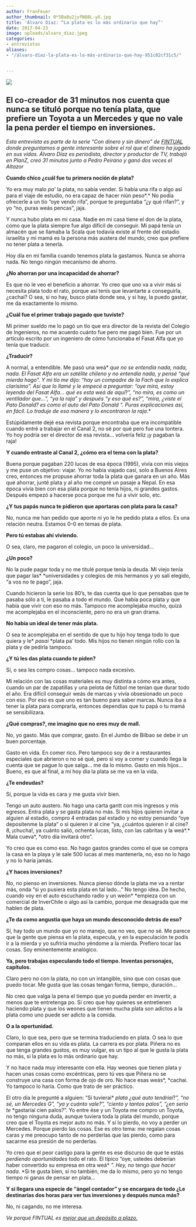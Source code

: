 ```yaml
---
author: FranFeuer
author_thumbnail: 0*5Ba8u2jyfN08L-yX.jpg
title: 'Álvaro Díaz: “La plata es lo más ordinario que hay”'
date: 2017-04-23
image: uploads/alvaro_diaz.jpeg
categories:
- entrevistas
aliases:
- "/álvaro-díaz-la-plata-es-lo-más-ordinario-que-hay-951c82cf31c5/"


---
```


![](/uploads/alvaro_diaz.jpeg)

## El co-creador de 31 minutos nos cuenta que nunca se tituló porque no tenía plata, que prefiere un Toyota a un Mercedes y que no vale la pena perder el tiempo en inversiones.

*Esta entrevista es parte de la serie “Con dinero y sin dinero” de [FINTUAL](https://fintual.cl) donde preguntamos a gente interesante sobre el rol que el dinero ha jugado en sus vidas. Álvaro Díaz es periodista, director y productor de TV, trabajó en PlanZ, creó 31 minutos junto a Pedro Peirano y ganó dos veces el Altazor*

**Cuando chico ¿cuál fue tu primera noción de plata?**

Yo era muy malo *pa’* la plata, no sabía vender. Si había una rifa o algo así para el viaje de estudio, no era capaz de hacer niún peso*.* No podía ofrecerle a un tío “oye vendo rifa”, porque te preguntaba “¿y qué rifan?”, y yo “no, puras weás pencas”, jaja.

Y nunca hubo plata en mi casa. Nadie en mi casa tiene el don de la plata, como que la plata siempre fue algo difícil de conseguir. Mi papá tenía un almacén que se llamaba la Scala que todavía existe al frente del estadio israelita y mi mamá es la persona más austera del mundo, creo que prefiere no tener plata a tenerla.

Hoy día en mi familia cuando tenemos plata la gastamos. Nunca se ahorra nada. No tengo ningún mecanismo de ahorro.

**¿No ahorran por una incapacidad de ahorrar?**

Es que no le veo el beneficio a ahorrar. Yo creo que uno va a vivir más si necesita plata todo el rato, porque así tenís que levantarte a conseguirla, ¿cachai? O sea, si no hay, busco plata donde sea, y si hay, la puedo gastar, me da exactamente lo mismo.

**¿Cuál fue el primer trabajo pagado que tuviste?**

Mi primer sueldo me lo pagó un tío que era director de la revista del Colegio de Ingenieros, no me acuerdo cuánto fue pero me pagó bien. Fue por un artículo escrito por un ingeniero de cómo funcionaba el Fasat Alfa que yo tenía que traducir.

**¿Traducir?**

A normal, a entendible. Me pasó una weá* *que no se entendía nada, nada, nada. El Fasat Alfa era un satélite chileno y no entendía nada, y pensé “qué mierda hago”. Y mi tío me dijo: “hay un compadre de la Fach que lo explica clarísimo”. Así que lo llamé y le empecé a preguntar: “oye mira, estoy leyendo del Fasat Alfa… qué es esta* *weá* *de aquí*?*”, “no mira, es como un ventilador que…”, “ya la raja” y después “y eso qué es?”, “mira, ¿viste el Pato Donald? es como el auto del Pato Donald ”. Puras explicaciones así, en fácil. Lo traduje de esa manera y lo encontraron la raja*.*

Estúpidamente dejé esa revista porque encontraba que era incompatible cuando entré a trabajar en el Canal 2, no sé por qué pero fue una tontera. Yo hoy podría ser el director de esa revista… volvería feliz ¡y pagaban la raja!

**Y cuando entraste al Canal 2, ¿cómo era el tema con la plata?**

Buena porque pagaban 220 lucas de esa época (1995), vivía con mis viejos y me puse un objetivo: viajar. Yo no había viajado casi, solo a Buenos Aires creo, entonces me propuse ahorrar toda la plata que ganara en un año. Más que ahorrar, junté plata y al año me compré un pasaje a Nepal. En esa época vivía bien con esa plata porque no tenía hijos, ni grandes gastos. Después empezó a hacerse poca porque me fui a vivir solo, etc.

**¿Y tus papás nunca te pidieron que aportaras con plata para la casa?**

No, nunca me han pedido que aporte ni yo le he pedido plata a ellos. Es una relación neutra. Estamos 0–0 en temas de plata.

**Pero tú estabas ahí viviendo.**

O sea, claro, me pagaron el colegio, un poco la universidad…

**¿Un poco?**

No la pude pagar toda y no me titulé porque tenía la deuda. Mi viejo tenía que pagar las* *universidades y colegios de mis hermanos y yo salí elegido, “a vos no te pago”, jaja.

Cuando hicieron la serie los 80’s, te das cuenta que lo que pensabas que te pasaba sólo a ti, le pasaba a todo el mundo. Que había poca plata y que había que vivir con eso no más. Tampoco me acomplejaba mucho, quizá me acomplejaba en el inconsciente, pero no era un gran drama.

**No había un ideal de tener más plata.**

O sea te acomplejaba en el sentido de que tu hijo hoy tenga todo lo que quiera y le* *pasai* *plata pa’ todo. Mis hijos no tienen ningún rollo con la plata y de pedirla tampoco.

**¿Y tú les das plata cuando te piden?**

Sí, o sea les compro cosas… tampoco nada excesivo.

Mi relación con las cosas materiales es muy distinta a cómo era antes, cuando un par de zapatillas y una pelota de fútbol me tenían que durar todo el año. Era difícil conseguir weás de marcas y vivía obsesionado un poco con eso. Por eso es que uno es tan bueno para saber marcas. Nunca iba a tener la plata para comprarla, entonces dependías que tu papá o tu mamá se sensibilizara.

**¿Qué compras?, me imagino que no eres muy de mall.**

No, yo gasto. Más que comprar, gasto. En el Jumbo de Bilbao se debe ir un buen porcentaje.

Gasto en vida. En comer rico. Pero tampoco soy de ir a restaurantes especiales que abrieron o no sé qué, pero sí voy a comer y cuando llega la cuenta que se pague lo que salga… me da lo mismo. Gasto en mis hijos… Bueno, es que al final, a mí hoy día la plata se me va en la vida.

**¿Te endeudas?**

Sí, porque la vida es cara y me gusta vivir bien.

Tengo un auto austero. No hago una carta gantt con mis ingresos y mis egresos. Entra plata y se gasta plata no más. Si mis hijos quieren invitar a alguien al estadio, compro 4 entradas pal estadio y no estoy pensando “oye deposítenme la plata” o si quieren ir al cine “ya, ¿cuántos quieren ir al cine? 8, ¡chucha!, ya cuánto salió, ochenta lucas, listo, con las cabritas y la weá*.* Mala cueva*, *otro día invitará otro”.

Yo creo que es como eso. No hago gastos grandes como el que se compra la casa en la playa y le sale 500 lucas al mes mantenerla, no, eso no lo hago y no lo haría jamás.

**¿Y haces inversiones?**

No, no pienso en inversiones. Nunca pienso dónde la plata me va a rentar más, onda “si yo pusiera esta plata en tal lado…” No tengo idea. De hecho, cuando voy en el auto escuchando radio y un weón* *empieza con un comercial de InverChile o algo así la cambio, porque me desagrada que me hablen de plata.

**¿Te da como angustia que haya un mundo desconocido detrás de eso?**

Sí, hay todo un mundo que yo no manejo, que no veo, que no sé. Me parece que la gente que piensa en la plata, especula, y en la especulación te podís ir a la mierda y yo sufriría mucho yéndome a la mierda. Prefiero tocar las cosas. Soy eminentemente analógico.

**Ya, pero trabajas especulando todo el tiempo. Inventas personajes, capítulos.**

Claro pero no con la plata, no con un intangible, sino que con cosas que puedo tocar. Me gusta que las cosas tengan forma, tiempo, duración…

No creo que valga la pena el tiempo que yo pueda perder en invertir, a menos que te entretenga po. Sí creo que hay quienes se entretienen haciendo plata y que los weones que tienen mucha plata son adictos a la plata como uno puede ser adicto a la comida.

**O a la oportunidad.**

Claro, lo que sea, pero que se termina traduciendo en plata. O sea lo que comparan ellos en su vida es plata. La carrera es por plata. Piñera no es que tenga grandes gustos, es muy vulgar, es un tipo al que le gusta la plata no más, si la plata es lo más ordinario que hay.

Y no hace nada muy interesante con ella. Hay weones que tienen plata y hacen unas cosas como excéntricas, pero tú ves que Piñera no se construye una casa con forma de ojo de oro. No hace esas weás*, *cachai. Yo tampoco lo haría. Como que trato de ser práctico.

El otro día le pregunté a alguien: “Si tuvierai* *plata ¿qué auto tendríai*?*”, “no sé, un Mercedes G”, “ya y cuánto vale?”, “ciento y tantos palos”, “¿en serio te* *gastaríai cien palos?”. Yo entre ése y un Toyota me compro un Toyota, no tengo ninguna duda, aunque tuviera toda la plata del mundo, porque creo que el Toyota es mejor auto no más. Y si lo pierdo, no voy a perder un Mercedes. Porque pierdo las cosas. Ese es otro tema: me regalan cosas caras y me preocupo tanto de no perderlas que las pierdo, como para sacarme esa presión de no perderlas.

Yo creo que el peor castigo para la gente es ese discurso de que te estás *perdiendo oportunidades* todo el rato. El típico “oye, ustedes deberían haber convertido su empresa en otra weá* *”. Hey, no* tengo *que hacer nada*. *Si te gusta bien, si no también, me da lo mismo, pero yo no tengo tiempo ni ganas de pensar en plata…

**Y si llegara una especie de “ángel contador” y se encargara de todo ¿Le destinarías dos horas para ver tus inversiones y después nunca más?**

No, ni cagando, no me interesa.

*Ve porqué FINTUAL es [mejor que un depósito a plazo.](https://blog.fintual.cl/el-dep%C3%B3sito-a-plazo-es-un-negocio-seguro-y-malo-es-mejor-fintual-e40c6203ce2)*
